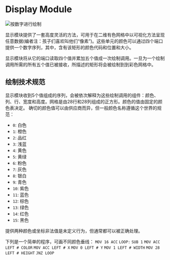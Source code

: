 # Display Module

![按数字进行绘制](item:tis3d:module_display)

显示模块提供了一套高度灵活的方法，可用于在二维有色网格中以可视化方法呈现任意数据(编者注：孩子们喜欢叫他们“像素”)。这些单元的颜色可以通过四个端口提供一个数字序列，其中，含有该矩形的颜色代码和位置和大小。   

显示模块将从它的端口读取四个值并累加五个值成一次绘制调用。一旦为一个绘制调用所需的所有五个值已被接收，所描述的矩形将会被绘制到到彩色网格中。

## 绘制技术规范
显示模块收到5个值组成的序列，会被依次解释为这些绘制调用的组件：颜色、列、行、宽度和高度。网格是由28行和28列组成的正方形。颜色的值由固定的颜色表决定。 
确切的颜色值可以由供应商而异，但一般颜色名称遵循这个世界的规范：
- `0`: 白色
- `1`: 橙色
- `2`: 品红
- `3`: 浅蓝
- `4`: 黄色
- `5`: 黄绿
- `6`: 粉色
- `7`: 灰色
- `8`: 银白
- `9`: 青色
- `10`: 紫色
- `11`: 蓝色
- `12`: 棕色
- `13`: 绿色
- `14`: 红色
- `15`: 黑色

提供两种颜色或坐标非法值是未定义行为，但通常都可以被正确处理。

下列是一个简单的程序，可画不同颜色垂线：
`MOV 16 ACC`
`LOOP:`
`SUB 1`
`MOV ACC LEFT # COLOR`
`MOV ACC LEFT # X`
`MOV 0 LEFT # Y`
`MOV 1 LEFT # WIDTH`
`MOV 28 LEFT # HEIGHT`
`JNZ LOOP`
